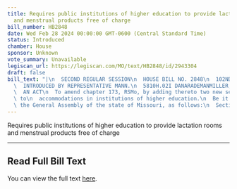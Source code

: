 ```yaml
---
title: Requires public institutions of higher education to provide lactation rooms
  and menstrual products free of charge
bill_number: HB2848
date: Wed Feb 28 2024 00:00:00 GMT-0600 (Central Standard Time)
status: Introduced
chamber: House
sponsor: Unknown
vote_summary: Unavailable
legiscan_url: https://legiscan.com/MO/text/HB2848/id/2943304
draft: false
bill_text: "|\n  SECOND REGULAR SESSION\n  HOUSE BILL NO. 2848\n  102ND GENERAL ASSEMBLY\n\
  \  INTRODUCED BY REPRESENTATIVE MANN.\n  5810H.02I DANARADEMANMILLER,ChiefClerk\n\
  \  AN ACT\n  To amend chapter 173, RSMo, by adding thereto two new sections relating\
  \ to\n  accommodations in institutions of higher education.\n  Be it enacted by\
  \ the General Assembly of the state of Missouri, as follows:\n  SectionA. Chapter173,RSMo,isamendedbyaddingtheretotwonewsections,tobe"
---
```

Requires public institutions of higher education to provide lactation rooms and menstrual products free of charge

---

## Read Full Bill Text

You can view the full text [here](https://legiscan.com/MO/text/HB2848/id/2943304).
